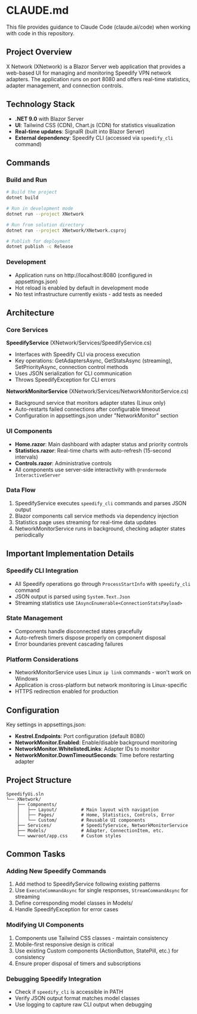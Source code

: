 # CLAUDE.md

This file provides guidance to Claude Code (claude.ai/code) when working with code in this repository.

## Project Overview

X Network (XNetwork) is a Blazor Server web application that provides a web-based UI for managing and monitoring Speedify VPN network adapters. The application runs on port 8080 and offers real-time statistics, adapter management, and connection controls.

## Technology Stack

- **.NET 9.0** with Blazor Server
- **UI**: Tailwind CSS (CDN), Chart.js (CDN) for statistics visualization
- **Real-time updates**: SignalR (built into Blazor Server)
- **External dependency**: Speedify CLI (accessed via `speedify_cli` command)

## Commands

### Build and Run
```bash
# Build the project
dotnet build

# Run in development mode
dotnet run --project XNetwork

# Run from solution directory
dotnet run --project XNetwork/XNetwork.csproj

# Publish for deployment
dotnet publish -c Release
```

### Development
- Application runs on http://localhost:8080 (configured in appsettings.json)
- Hot reload is enabled by default in development mode
- No test infrastructure currently exists - add tests as needed

## Architecture

### Core Services

**SpeedifyService** (XNetwork/Services/SpeedifyService.cs)
- Interfaces with Speedify CLI via process execution
- Key operations: GetAdaptersAsync, GetStatsAsync (streaming), SetPriorityAsync, connection control methods
- Uses JSON serialization for CLI communication
- Throws SpeedifyException for CLI errors

**NetworkMonitorService** (XNetwork/Services/NetworkMonitorService.cs)  
- Background service that monitors adapter states (Linux only)
- Auto-restarts failed connections after configurable timeout
- Configuration in appsettings.json under "NetworkMonitor" section

### UI Components

- **Home.razor**: Main dashboard with adapter status and priority controls
- **Statistics.razor**: Real-time charts with auto-refresh (15-second intervals)
- **Controls.razor**: Administrative controls
- All components use server-side interactivity with `@rendermode InteractiveServer`

### Data Flow

1. SpeedifyService executes `speedify_cli` commands and parses JSON output
2. Blazor components call service methods via dependency injection
3. Statistics page uses streaming for real-time data updates
4. NetworkMonitorService runs in background, checking adapter states periodically

## Important Implementation Details

### Speedify CLI Integration
- All Speedify operations go through `ProcessStartInfo` with `speedify_cli` command
- JSON output is parsed using `System.Text.Json`
- Streaming statistics use `IAsyncEnumerable<ConnectionStatsPayload>`

### State Management
- Components handle disconnected states gracefully
- Auto-refresh timers dispose properly on component disposal
- Error boundaries prevent cascading failures

### Platform Considerations
- NetworkMonitorService uses Linux `ip link` commands - won't work on Windows
- Application is cross-platform but network monitoring is Linux-specific
- HTTPS redirection enabled for production

## Configuration

Key settings in appsettings.json:
- **Kestrel.Endpoints**: Port configuration (default 8080)
- **NetworkMonitor.Enabled**: Enable/disable background monitoring
- **NetworkMonitor.WhitelistedLinks**: Adapter IDs to monitor
- **NetworkMonitor.DownTimeoutSeconds**: Time before restarting adapter

## Project Structure

```
SpeedifyUi.sln
└── XNetwork/
    ├── Components/
    │   ├── Layout/         # Main layout with navigation
    │   ├── Pages/          # Home, Statistics, Controls, Error
    │   └── Custom/         # Reusable UI components
    ├── Services/           # SpeedifyService, NetworkMonitorService
    ├── Models/             # Adapter, ConnectionItem, etc.
    └── wwwroot/app.css     # Custom styles
```

## Common Tasks

### Adding New Speedify Commands
1. Add method to SpeedifyService following existing patterns
2. Use `ExecuteCommandAsync` for single responses, `StreamCommandAsync` for streaming
3. Define corresponding model classes in Models/
4. Handle SpeedifyException for error cases

### Modifying UI Components
1. Components use Tailwind CSS classes - maintain consistency
2. Mobile-first responsive design is critical
3. Use existing Custom components (ActionButton, StatePill, etc.) for consistency
4. Ensure proper disposal of timers and subscriptions

### Debugging Speedify Integration
- Check if `speedify_cli` is accessible in PATH
- Verify JSON output format matches model classes
- Use logging to capture raw CLI output when debugging